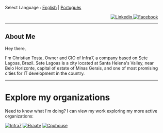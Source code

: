 Select Language : [English](README.md) | [Português](README-pt_br.md)

<p align="right">
  <a href="https://www.linkedin.com/in/christian-tosta/">
    <img src="https://img.shields.io/badge/-Linked--In-%230077B5.svg?style=for-the-badge&logo=linkedin&logoColor=white" alt="Linkedin" />
 </a>

<a href="https://facebook.com/tosta.christian">
    <img src="https://img.shields.io/badge/-Facebook-%232374E1.svg?style=for-the-badge&logo=Facebook&logoColor=white" alt="Facebook" />
 </a>
</p>

***

## About Me

Hey there,

I'm Christian Tosta, Owner and CIO of Infra7, a company based on Sete Lagoas, Brazil. Sete Lagoas is a city located at Santa Helena's Valley, near Belo Horizonte, capital of estate of Minas Gerais, and
one of most promising cities for IT development in the country.

***

# Explore my organizations

Need to know what I'm doing? I can view my work exploring my more active organizations:

[![Infra7](https://avatars.githubusercontent.com/u/142295552?s=96&u=5a2def2aa03bb8b3b53decd94960dc80d99d4360&v=4)](https://github.com/infra7ti/)
[![Ekaaty](https://avatars.githubusercontent.com/u/94654987?s=96&u=9b5604c9bec1eb90d0aa07be34c903dc7cebe15f&v=4)](https://github.com/ekaaty/)
[![Cpuhouse](https://avatars.githubusercontent.com/u/69824379?s=96&v=4)](https://github.com/cpuhouse/)
